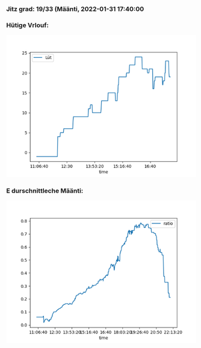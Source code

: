 ### Jitz grad: 19/33 (Määnti, 2022-01-31 17:40:00

### Hütige Vrlouf:
![Graph](Today.png)

### E durschnittleche Määnti:
![Graph](Määnti.png)